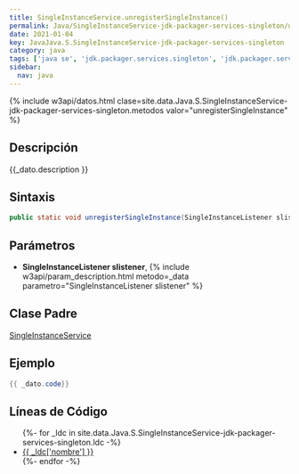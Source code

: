 ```yaml
---
title: SingleInstanceService.unregisterSingleInstance()
permalink: Java/SingleInstanceService-jdk-packager-services-singleton/unregisterSingleInstance
date: 2021-01-04
key: JavaJava.S.SingleInstanceService-jdk-packager-services-singleton
category: java
tags: ['java se', 'jdk.packager.services.singleton', 'jdk.packager.services', 'metodo java', '10']
sidebar: 
  nav: java
---
```


{% include w3api/datos.html clase=site.data.Java.S.SingleInstanceService-jdk-packager-services-singleton.metodos valor="unregisterSingleInstance" %}

## Descripción
{{_dato.description }}

## Sintaxis
~~~java
public static void unregisterSingleInstance(SingleInstanceListener slistener)
~~~

## Parámetros
* **SingleInstanceListener slistener**,  {% include w3api/param_description.html metodo=_data parametro="SingleInstanceListener slistener" %}

## Clase Padre
[SingleInstanceService](/Java/SingleInstanceService-jdk-packager-services-singleton/)

## Ejemplo
~~~java
{{ _dato.code}}
~~~

## Líneas de Código
<ul>
{%- for _ldc in site.data.Java.S.SingleInstanceService-jdk-packager-services-singleton.ldc -%}
   <li>
       <a href="{{_ldc['url'] }}">{{ _ldc['nombre'] }}</a>
   </li>
{%- endfor -%}
</ul>
